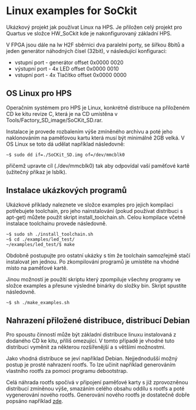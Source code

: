 Linux examples for SoCkit
==========
	
Ukázkový projekt jak používat Linux na HPS. Je přiložen celý projekt
pro Quartus ve složce HW_SoCkit kde je nakonfigurovaný základní HPS.

V FPGA jsou dále na lw H2F sběrnici dva paralelní porty, se šířkou 
8bitů a jeden generátor náhodných čísel (32bit), v následující konfiguraci:

* vstupní port	- generátor		offset 0x0000 0020
* výstupní port - 4x LED  		offset 0x0000 0010
* vstupní port	- 4x Tlačítko	offset 0x0000 0000	

OS Linux pro HPS
--------------

Operačním systémem pro HPS je Linux, konkrétně distribuce na 
přiloženém CD ke kitu revize C, která je na CD umístěna v 
Tools/Factory_SD_image/SoCKit_SD.rar. 

Instalace je provede rozbalením výše zmíněného archivu a poté jeho 
naklonováním na paměťovou kartu která musí být minimálně 2GB velká. V
OS Linux se toto dá udělat například následovně:

	~$ sudo dd if=./SoCKit_SD.img of=/dev/mmcblk0
	
přičemž upravte cíl (./dev/mmcblk0) tak aby odpovídal vaší paměťové 
kartě (užitečný příkaz je lsblk).

Instalace ukázkových programů
--------------

Ukázkové příklady naleznete ve složce examples pro jejich kompilaci
potřebujete toolchain, pro jeho nainstalování (pokud používat distribuci
s apt-get) můžete použít skript install_toolchain.sh. Celou kompilace 
včetně instalace toolchainu provede následovně.

	~$ sudo sh ./install_toolchain.sh
	~$ cd ./examples/led_test/
	~/examples/led_test/$ make
	
Obdobně postupujte pro ostatní ukázky s tím že toolchain samozřejmě stačí
instalovat jen jednou. Po zkompilování programů je umístěte na vhodné 
místo na paměťové kartě.

Jinou možností je použítí skriptu který zpompiluje všechny programy ve
složce examples a přesune výsledné binárky do složky bin. Skript spustíte
následovně.

	~$ sh ./make_examples.sh

Nahrazení přiložené distribuce, distribucí Debian
---------------

Pro spoustu činností může být základní distribuce linuxu instalovaná
z dodaného CD ke kitu, příliš omezující. V tomto případě je vhodné
tuto distribuci vyměnit za některou rozšířenější a s většími možnostmi.

Jako vhodná distribuce se jeví například Debian. Nejjednodušší možný
postup je prosté nahrazení rootfs. To lze učinit například generováním
vlastního rootfs za pomoci programu debootstrap. 

Celá náhrada rootfs spočívá v připojení paměťové karty s již zprovozněnou
distribucí zmíněnou výše, smazáním celého obsahu oddílu s rootfs a poté
vygenerování nového rootfs. Generování nového rootfs je dostatečně dobře popsáno
například [zde](https://olimex.wordpress.com/2014/07/21/how-to-create-bare-minimum-debian-wheezy-rootfs-from-scratch/).
